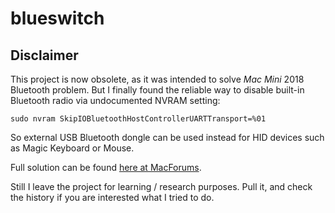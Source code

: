blueswitch
==========

## Disclaimer

[macforums]: https://forums.macrumors.com/threads/mac-mini-2018-bluetooth-issues.2157086/page-17#post-27685411

This project is now obsolete, as it was intended to solve *Mac Mini* 2018 Bluetooth problem. But I finally found the reliable way to disable built-in Bluetooth radio via undocumented NVRAM setting:
~~~
sudo nvram SkipIOBluetoothHostControllerUARTTransport=%01
~~~
So external USB Bluetooth dongle can be used instead for HID devices such as Magic Keyboard or Mouse.

Full solution can be found [here at MacForums][macforums].

Still I leave the project for learning / research purposes. Pull it, and check the history if you are interested what I tried to do.
